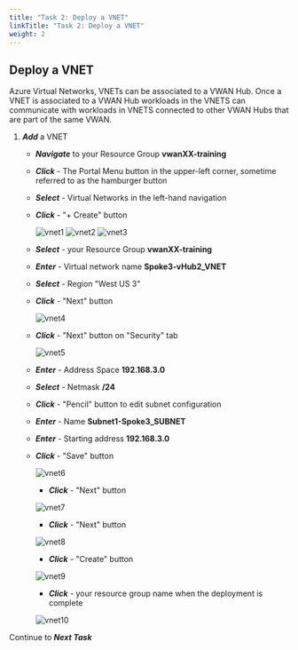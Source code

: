 ```yaml
---
title: "Task 2: Deploy a VNET"
linkTitle: "Task 2: Deploy a VNET"
weight: 2
---
```


## Deploy a VNET

Azure Virtual Networks, VNETs can be associated to a VWAN Hub. Once a VNET is associated to a VWAN Hub workloads in the VNETS can communicate with workloads in VNETS connected to other VWAN Hubs that are part of the same VWAN.

1. ***Add*** a VNET

    - ***Navigate*** to your Resource Group **vwanXX-training**
    - ***Click*** - The Portal Menu button in the upper-left corner, sometime referred to as the hamburger button
    - ***Select*** - Virtual Networks in the left-hand navigation
    - ***Click*** - "+ Create" button

        ![vnet1](../images/vnet1.jpg)
        ![vnet2](../images/vnet2.jpg)
        ![vnet3](../images/vnet3.jpg)

    - ***Select*** - your Resource Group **vwanXX-training**
    - ***Enter*** - Virtual network name **Spoke3-vHub2_VNET**
    - ***Select*** - Region "West US 3"
    - ***Click*** - "Next" button

        ![vnet4](../images/vnet4.jpg)

    - ***Click*** - "Next" button on "Security" tab

       ![vnet5](../images/vnet5.jpg)

    - ***Enter*** - Address Space **192.168.3.0**
    - ***Select*** - Netmask **/24**
    - ***Click*** - "Pencil" button to edit subnet configuration
    - ***Enter*** - Name **Subnet1-Spoke3_SUBNET**
    - ***Enter*** - Starting address **192.168.3.0**
    - ***Click*** - "Save" button

       ![vnet6](../images/vnet6.jpg)

        - ***Click*** - "Next" button

       ![vnet7](../images/vnet7.jpg)

        - ***Click*** - "Next" button

       ![vnet8](../images/vnet8.jpg)

        - ***Click*** - "Create" button

       ![vnet9](../images/vnet9.jpg)

        - ***Click*** - your resource group name when the deployment is complete

       ![vnet10](../images/vnet10.jpg)

Continue to ***Next Task***
